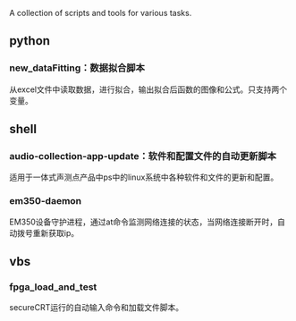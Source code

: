 A collection of scripts and tools for various tasks.

## python

### new_dataFitting：数据拟合脚本

从excel文件中读取数据，进行拟合，输出拟合后函数的图像和公式。只支持两个变量。

## shell

### audio-collection-app-update：软件和配置文件的自动更新脚本

适用于一体式声测点产品中ps中的linux系统中各种软件和文件的更新和配置。

### em350-daemon

EM350设备守护进程，通过at命令监测网络连接的状态，当网络连接断开时，自动拨号重新获取ip。

## vbs

### fpga_load_and_test

secureCRT运行的自动输入命令和加载文件脚本。
